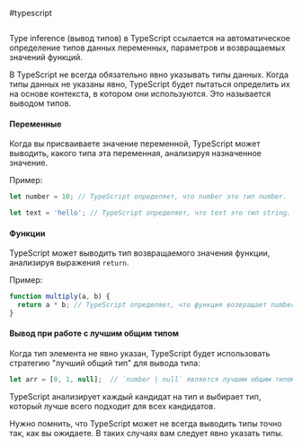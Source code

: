 #typescript 
```table-of-contents
```
Type inference (вывод типов) в TypeScript ссылается на автоматическое определение типов данных переменных, параметров и возвращаемых значений функций.

В TypeScript не всегда обязательно явно указывать типы данных. Когда типы данных не указаны явно, TypeScript будет пытаться определить их на основе контекста, в котором они используются. Это называется выводом типов.

#### Переменные

Когда вы присваиваете значение переменной, TypeScript может выводить, какого типа эта переменная, анализируя назначенное значение.

Пример:

```typescript
let number = 10; // TypeScript определяет, что number это тип number.

let text = 'hello'; // TypeScript определяет, что text это тип string.
```

#### Функции

TypeScript может выводить тип возвращаемого значения функции, анализируя выражения `return`.

Пример:

```typescript
function multiply(a, b) {
  return a * b; // TypeScript определяет, что функция возвращает number.
}
```

#### Вывод при работе с лучшим общим типом

Когда тип элемента не явно указан, TypeScript будет использовать стратегию "лучший общий тип" для вывода типа:

```typescript
let arr = [0, 1, null];  // `number | null` является лучшим общим типом
```

TypeScript анализирует каждый кандидат на тип и выбирает тип, который лучше всего подходит для всех кандидатов.

Нужно помнить, что TypeScript может не всегда выводить типы точно так, как вы ожидаете. В таких случаях вам следует явно указать типы.
